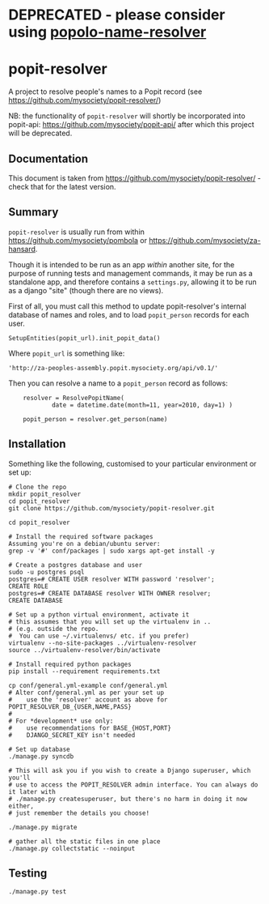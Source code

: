 # DEPRECATED - please consider using  [popolo-name-resolver](https://github.com/mysociety/popolo-name-resolver)

popit-resolver
==============


A project to resolve people's names to a Popit record (see
<https://github.com/mysociety/popit-resolver/>)

NB: the functionality of `popit-resolver` will shortly be incorporated into
popit-api: <https://github.com/mysociety/popit-api/> after which this project
will be deprecated.

Documentation
-------------
This document is taken from <https://github.com/mysociety/popit-resolver/> -
check that for the latest version.

Summary
-------

`popit-resolver` is usually run from within <https://github.com/mysociety/pombola>
or <https://github.com/mysociety/za-hansard>.  

Though it is intended to be run as an app *within* another site, for the purpose
of running tests and management commands, it may be run as a standalone app,
and therefore contains a `settings.py`, allowing it to be run as a django
"site" (though there are no views).

First of all, you must call this method to update popit-resolver's internal database
of names and roles, and to load `popit_person` records for each user.

    SetupEntities(popit_url).init_popit_data()

Where `popit_url` is something like:

    'http://za-peoples-assembly.popit.mysociety.org/api/v0.1/'

Then you can resolve a name to a `popit_person` record as follows:

        resolver = ResolvePopitName( 
                date = datetime.date(month=11, year=2010, day=1) )

        popit_person = resolver.get_person(name)

Installation
------------

Something like the following, customised to your particular environment or set up:

    # Clone the repo
    mkdir popit_resolver
    cd popit_resolver
    git clone https://github.com/mysociety/popit-resolver.git

    cd popit_resolver

    # Install the required software packages
    Assuming you're on a debian/ubuntu server:
    grep -v '#' conf/packages | sudo xargs apt-get install -y

    # Create a postgres database and user
    sudo -u postgres psql
    postgres=# CREATE USER resolver WITH password 'resolver';
    CREATE ROLE
    postgres=# CREATE DATABASE resolver WITH OWNER resolver;
    CREATE DATABASE

    # Set up a python virtual environment, activate it
    # this assumes that you will set up the virtualenv in ..
    # (e.g. outside the repo.
    #  You can use ~/.virtualenvs/ etc. if you prefer)
    virtualenv --no-site-packages ../virtualenv-resolver
    source ../virtualenv-resolver/bin/activate

    # Install required python packages
    pip install --requirement requirements.txt

    cp conf/general.yml-example conf/general.yml
    # Alter conf/general.yml as per your set up
    #    use the 'resolver' account as above for POPIT_RESOLVER_DB_{USER,NAME,PASS}
    #
    # For *development* use only:
    #    use recommendations for BASE_{HOST,PORT}
    #    DJANGO_SECRET_KEY isn't needed

    # Set up database
    ./manage.py syncdb

    # This will ask you if you wish to create a Django superuser, which you'll
    # use to access the POPIT_RESOLVER admin interface. You can always do it later with
    # ./manage.py createsuperuser, but there's no harm in doing it now either,
    # just remember the details you choose!

    ./manage.py migrate

    # gather all the static files in one place
    ./manage.py collectstatic --noinput

Testing
-------

    ./manage.py test
